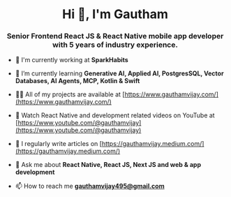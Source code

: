 <h1 align="center">Hi 👋, I'm Gautham</h1>

<h3 align="center">Senior Frontend React JS & React Native mobile app developer with 5 years of industry experience.</h3>

- 🔭 I'm currently working at **SparkHabits**

- 🌱 I’m currently learning **Generative AI, Applied AI, PostgresSQL, Vector Databases, AI Agents, MCP, Kotlin & Swift**

- 👨‍💻 All of my projects are available at [https://www.gauthamvijay.com/](https://www.gauthamvijay.com/)

- 🎥 Watch React Native and development related videos on YouTube at [https://www.youtube.com/@gauthamvijay](https://www.youtube.com/@gauthamvijay)

- 📝 I regularly write articles on [https://gauthamvijay.medium.com/](https://gauthamvijay.medium.com/)

- 💬 Ask me about **React Native, React JS, Next JS and web & app development**

- 📫 How to reach me **gauthamvijay495@gmail.com**
